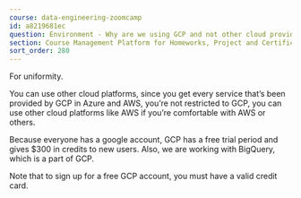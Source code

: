 ```yaml
---
course: data-engineering-zoomcamp
id: a8219681ec
question: Environment - Why are we using GCP and not other cloud providers?
section: Course Management Platform for Homeworks, Project and Certificate
sort_order: 280
---
```


For uniformity.

You can use other cloud platforms, since you get every service that’s been provided by GCP in Azure and AWS,  you’re not restricted to GCP, you can use other cloud platforms like AWS if you’re comfortable with AWS or others.

Because everyone has a google account, GCP has a free trial period and gives $300 in credits  to new users. Also, we are working with BigQuery, which is a part of GCP.

Note that to sign up for a free GCP account, you must have a valid credit card.

